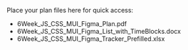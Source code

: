 Place your plan files here for quick access:
- 6Week_JS_CSS_MUI_Figma_Plan.pdf
- 6Week_JS_CSS_MUI_Figma_List_with_TimeBlocks.docx
- 6Week_JS_CSS_MUI_Figma_Tracker_Prefilled.xlsx

